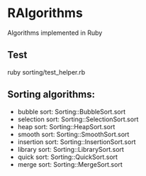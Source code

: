 # RAlgorithms

Algorithms implemented in Ruby

## Test

  ruby sorting/test_helper.rb

## Sorting algorithms:

* bubble sort: Sorting::BubbleSort.sort
* selection sort: Sorting::SelectionSort.sort
* heap sort: Sorting::HeapSort.sort
* smooth sort: Sorting::SmoothSort.sort
* insertion sort: Sorting::InsertionSort.sort
* library sort: Sorting::LibrarySort.sort
* quick sort: Sorting::QuickSort.sort
* merge sort: Sorting::MergeSort.sort
